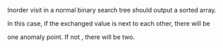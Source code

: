 Inorder visit in a normal binary search tree should output a sorted array.

In this case, if the exchanged value is next to each other, there will be 

one anomaly point. If not , there will be two.